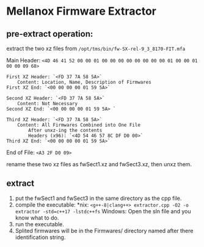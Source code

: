 
# Mellanox Firmware Extractor 

## pre-extract operation:

extract the two xz files from `/opt/tms/bin/fw-SX-rel-9_3_8170-FIT.mfa`

Main Header: `<4D 46 41 52 00 00 01 00 00 00 00 00 00 00 00 01 00 00 01 00 00 09 68>`

    First XZ Header: `<FD 37 7A 58 5A>`
        Content: Location, Name, Description of Firmwares
    First XZ End: `<00 00 00 00 01 59 5A>`

    Second XZ Header: `<FD 37 7A 58 5A>`
        Content: Not Necessary
    Second XZ End: `<00 00 00 00 01 59 5A> `

    Third XZ Header: `<FD 37 7A 58 5A>`
        Content: All Firmwares Combined into One File
            After unxz-ing the contents
            Headers (x96): `<4D 54 46 57 8C DF D0 00>`
    Third XZ End: `<00 00 00 00 01 59 5A>`

End of File: `<A3 2F D0 09>`

rename these two xz files as fwSect1.xz and fwSect3.xz,  then unxz them.

## extract

1. put the fwSect1 and fwSect3 in the same directory as the cpp file. 
2. compile the executable: 
   *nix:
   `<g++-8|clang++> extractor.cpp -O2 -o extractor -std=c++17 -lstdc++fs`
   Windows:
   Open the sln file and you know what to do.
3. run the executable.
4. Splited firmwares will be in the Firmwares/ directory named after there identification string.
